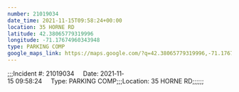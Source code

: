 ```yaml
---
number: 21019034
date_time: 2021-11-15T09:58:24+00:00
location: 35 HORNE RD
latitude: 42.38065779319996
longitude: -71.17674960343948
type: PARKING COMP
google_maps_link: https://maps.google.com/?q=42.38065779319996,-71.17674960343948
---
```


;;;Incident #: 21019034     Date: 2021‐11‐15 09:58:24     Type: PARKING COMP;;;Location: 35 HORNE RD;;;;;;
